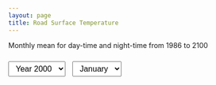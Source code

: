 ```yaml
---
layout: page 
title: Road Surface Temperature
---
```


Monthly mean for day-time and night-time from 1986 to 2100

<select id="yearDropdown">
  <option value="2000">Year 2000</option>
  <option value="2018">Year 2018</option>
</select>
<select id="monthDropdown">
  <option value="Jan">January</option>
  <option value="Jul">July</option>
</select>

<div id="plot-container">
  <div id="2000_Jan" class="active">
    <object type="text/html" data="MeanRST_2000_Jan_day.html"></object>
  </div>
  <div id="2000_Jul">
    <object type="text/html" data="MeanRST_2000_Jul_day.html"></object>
  </div>
  <div id="2018_Jan">
    <object type="text/html" data="MeanRST_2018_Jan_day.html"></object>
  </div>
  <div id="2018_Jul">
    <object type="text/html" data="MeanRST_2018_Jul_day.html"></object>
  </div>
</div>

<style>
/* Dropdown styling */
select { margin: 10px 10px 20px 0; padding: 5px 10px; font-size: 16px; }

/* Plot container styling */
#plot-container {
  position: relative;
  width: 100%;
  max-width: 1000px;
  height: 600px; /* adjust to your preferred height */
  margin: 0 auto;
  overflow: hidden; /* prevent scrollbars */
}

/* Each plot div */
#plot-container > div {
  position: absolute;
  top: 0;
  left: 0;
  width: 100%;
  height: 100%;
  opacity: 0;
  transition: opacity 0.5s ease-in-out;
  pointer-events: none; /* only active div responds */
}

/* Active plot */
#plot-container > div.active {
  opacity: 1;
  pointer-events: auto;
}

/* Make the <object> fill the div */
#plot-container object {
  width: 100%;
  height: 100%;
  border: none;
}
</style>

<script>
const yearDropdown = document.getElementById('yearDropdown');
const monthDropdown = document.getElementById('monthDropdown');
const plots = document.querySelectorAll('#plot-container > div');

function updatePlot() {
  const selected = yearDropdown.value + '_' + monthDropdown.value;
  plots.forEach(div => div.classList.remove('active'));
  const activeDiv = document.getElementById(selected);
  if (activeDiv) activeDiv.classList.add('active');
}

// Update plot when either dropdown changes
yearDropdown.addEventListener('change', updatePlot);
monthDropdown.addEventListener('change', updatePlot);

// Initialize display
updatePlot();
</script>



